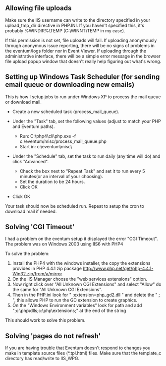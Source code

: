 ## Allowing file uploads

Make sure the IIS username can write to the directory specified in your upload_tmp_dir directive in PHP.INI. If you haven't specified this, it's probably %WINDIR%\\TEMP (C:\\WINNT\\TEMP in my case).

If this permission is not set, file uploads will fail. If uploading anonymously through anonymous issue reporting, there will be no signs of problems in the eventum/logs folder nor in Event Viewer. If uploading through the administrative interface, there will be a simple error message in the browser file upload popup window that doesn't really help figuring out what's wrong.

Setting up Windows Task Scheduler (for sending email queue or downloading new emails)
-------------------------------------------------------------------------------------

This is how I setup jobs to run under Windows XP to process the mail queue or download mail.

-   Create a new scheduled task (process_mail_queue).
-   Under the "Task" tab, set the following values (adjust to match your PHP and Eventum paths).
    -   Run: C:\\php4\\cli\\php.exe -f c:/eventum/misc/process_mail_queue.php
    -   Start in: c:\\eventum\\misc\\

-   Under the "Schedule" tab, set the task to run daily (any time will do) and click "Advanced".
    -   Check the box next to "Repeat Task" and set it to run every 5 minutes(or an interval of your choosing).
    -   Set the duration to be 24 hours.
    -   Click OK

-   Click OK

Your task should now be scheduled run. Repeat to setup the cron to download mail if needed.

Solving 'CGI Timeout'
---------------------

I had a problem on the eventum setup it displayed the error "CGI Timeout". The problem was on Windows 2003 using IIS6 with PHP4

To solve the problem:

1.  Install the PHP4 with the windows installer, the copy the extensions provides in PHP 4.4.1 zip package <http://www.php.net/get/php-4.4.1-Win32.zip/from/a/mirror>
2.  On the IIS Manager choose the "web services extensions" option.
3.  Now right click over "All Unknown CGI Extensions" and select "Allow" do the same for "All Unknown CGI Extensions".
4.  Then in the PHP.ini look for " ;extension=php_gd2.dll " and delete the " ; ", this allows PHP to run the GD extension to create graphics.
5.  On the "Windows Environment variables" look for path and add ";c:\\php\\dlls;c:\\php\\extensions;" at the end of the string

This should work to solve this problem.

Solving 'pages do not refresh'
------------------------------

If you are having trouble that Eventum doesn't respond to changes you make in template source files (\*.tpl.html) files. Make sure that the template_c directory has read/write to IIS_WPG.